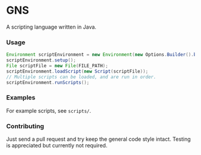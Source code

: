 # GNS
A scripting language written in Java.


### Usage

```Java
Environment scriptEnvironment = new Environment(new Options.Builder().build());
scriptEnvironment.setup();
File scriptFile = new File(FILE_PATH);
scriptEnvironment.loadScript(new Script(scriptFile));
// Multiple scripts can be loaded, and are run in order.
scriptEnvironment.runScripts();
```

### Examples

For example scripts, see `scripts/`. 

### Contributing

Just send a pull request and try keep the general code style intact.
Testing is appreciated but currently not required.